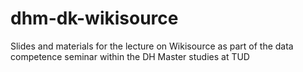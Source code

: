 # dhm-dk-wikisource
Slides and materials for the lecture on Wikisource as part of the data competence seminar within the DH Master studies at TUD
